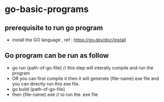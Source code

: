 # go-basic-programs
## prerequisite to run go program
- install the GO language , ref : https://go.dev/doc/install
## Go program can be run as follow
- go run {path-of-go-file} // this step will interally compile and run the program
- OR you can first compile it then it will generate {file-name}.exe file and you can directly run this exe file.
- go build {path-of-go-file}
- then {file-name}.exe // to run the .exe file
